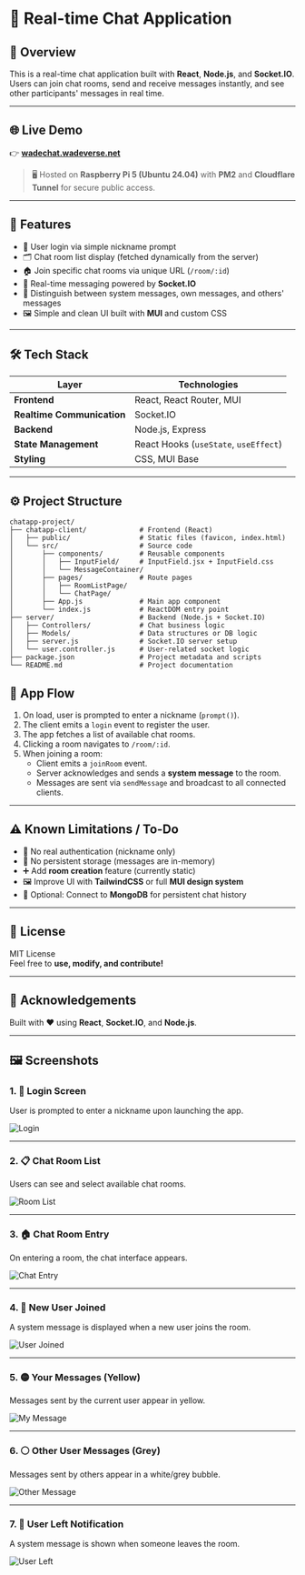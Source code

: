 # 💬 Real-time Chat Application

## 🧩 Overview
This is a real-time chat application built with **React**, **Node.js**, and **Socket.IO**.  
Users can join chat rooms, send and receive messages instantly, and see other participants' messages in real time.

---

## 🌐 Live Demo
👉 **[wadechat.wadeverse.net](https://wadechat.wadeverse.net)**  

> 🖥️ Hosted on **Raspberry Pi 5 (Ubuntu 24.04)** with **PM2** and **Cloudflare Tunnel** for secure public access.

---

## 🚀 Features
- 🧑 User login via simple nickname prompt  
- 🗂 Chat room list display (fetched dynamically from the server)  
- 🏠 Join specific chat rooms via unique URL (`/room/:id`)  
- 💬 Real-time messaging powered by **Socket.IO**  
- 👥 Distinguish between system messages, own messages, and others' messages  
- 🖼️ Simple and clean UI built with **MUI** and custom CSS  

---

## 🛠️ Tech Stack

| Layer | Technologies |
|--------|---------------|
| **Frontend** | React, React Router, MUI |
| **Realtime Communication** | Socket.IO |
| **Backend** | Node.js, Express |
| **State Management** | React Hooks (`useState`, `useEffect`) |
| **Styling** | CSS, MUI Base |

---

## ⚙️ Project Structure
```text
chatapp-project/
├── chatapp-client/             # Frontend (React)
│   ├── public/                 # Static files (favicon, index.html)
│   └── src/                    # Source code
│       ├── components/         # Reusable components
│       │   ├── InputField/     # InputField.jsx + InputField.css
│       │   └── MessageContainer/
│       ├── pages/              # Route pages
│       │   ├── RoomListPage/
│       │   └── ChatPage/
│       ├── App.js              # Main app component
│       └── index.js            # ReactDOM entry point
├── server/                     # Backend (Node.js + Socket.IO)
│   ├── Controllers/            # Chat business logic
│   ├── Models/                 # Data structures or DB logic
│   ├── server.js               # Socket.IO server setup
│   └── user.controller.js      # User-related socket logic
├── package.json                # Project metadata and scripts
└── README.md                   # Project documentation
```

## 🧠 App Flow
1. On load, user is prompted to enter a nickname (`prompt()`).
2. The client emits a `login` event to register the user.
3. The app fetches a list of available chat rooms.
4. Clicking a room navigates to `/room/:id`.
5. When joining a room:
   - Client emits a `joinRoom` event.  
   - Server acknowledges and sends a **system message** to the room.  
   - Messages are sent via `sendMessage` and broadcast to all connected clients.

---

## ⚠️ Known Limitations / To-Do
- 🔐 No real authentication (nickname only)  
- 🌸 No persistent storage (messages are in-memory)  
- ➕ Add **room creation** feature (currently static)  
- 🖼️ Improve UI with **TailwindCSS** or full **MUI design system**  
- 💾 Optional: Connect to **MongoDB** for persistent chat history  

---

## 📝 License
MIT License  
Feel free to **use, modify, and contribute!**

---

## 🙌 Acknowledgements
Built with ❤️ using **React**, **Socket.IO**, and **Node.js**.

---

## 🖼 Screenshots

### 1. 🔐 Login Screen  
User is prompted to enter a nickname upon launching the app.

![Login](./screenshots/1.png)

---

### 2. 📋 Chat Room List  
Users can see and select available chat rooms.

![Room List](./screenshots/2.png)

---

### 3. 🏠 Chat Room Entry  
On entering a room, the chat interface appears.

![Chat Entry](./screenshots/3.png)

---

### 4. 🧑 New User Joined  
A system message is displayed when a new user joins the room.

![User Joined](./screenshots/4.png)

---

### 5. 🟡 Your Messages (Yellow)  
Messages sent by the current user appear in yellow.

![My Message](./screenshots/5.png)

---

### 6. ⚪ Other User Messages (Grey)  
Messages sent by others appear in a white/grey bubble.

![Other Message](./screenshots/6.png)

---

### 7. 🚪 User Left Notification  
A system message is shown when someone leaves the room.

![User Left](./screenshots/7.png)



